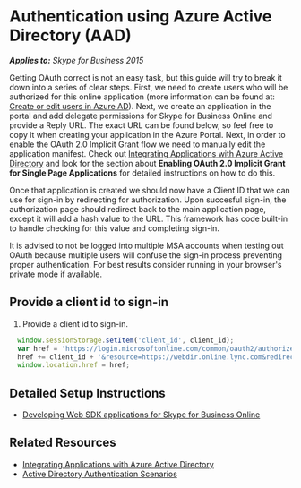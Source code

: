 # Authentication using Azure Active Directory (AAD)

 _**Applies to:** Skype for Business 2015_

Getting OAuth correct is not an easy task, but this guide will try to break it down into a series of clear steps. First, we need to create users who will be authorized for this online application (more information can be found at: <a href="//azure.microsoft.com/en-us/documentation/articles/active-directory-create-users/" target="">Create or edit users in Azure AD</a>).
Next, we create an application in the portal and add delegate permissions for Skype for Business Online and provide a Reply URL.  The exact URL can be found below, so feel free to copy it when creating your application in the Azure Portal.  Next, in order to enable the OAuth 2.0 Implicit Grant flow we need to manually edit the application manifest.  Check out <a href="//azure.microsoft.com/en-us/documentation/articles/active-directory-integrating-applications/" target="">Integrating Applications with Azure Active Directory</a> and look for the section about **Enabling OAuth 2.0 Implicit Grant for Single Page Applications** for detailed instructions on how to do this.

Once that application is created we should now have a Client ID that we can use for sign-in by redirecting for authorization. Upon succesful sign-in, the authorization page should redirect back to the main application page, except it will add a hash value to the URL. This framework has code built-in to handle checking for this value and completing sign-in.
        
It is advised to not be logged into multiple MSA accounts when testing out OAuth because multiple users will confuse the sign-in process preventing proper authentication. For best results consider running in your browser's private mode if available.

## Provide a client id to sign-in

1. Provide a client id to sign-in.

  ```js
    window.sessionStorage.setItem('client_id', client_id);
    var href = 'https://login.microsoftonline.com/common/oauth2/authorize?response_type=token&client_id=';
    href += client_id + '&resource=https://webdir.online.lync.com&redirect_uri=' + window.location.href;
    window.location.href = href;
  ```

## Detailed Setup Instructions
-  <a href="//msdn.microsoft.com/skype/websdk/docs/developwebsdkappsforsfbonline" target="">Developing Web SDK applications for Skype for Business Online</a>

## Related Resources
- <a href="//azure.microsoft.com/en-us/documentation/articles/active-directory-integrating-applications/" target="">Integrating Applications with Azure Active Directory</a>
- <a href="//azure.microsoft.com/en-us/documentation/articles/active-directory-authentication-scenarios/" target="">Active Directory Authentication Scenarios</a>